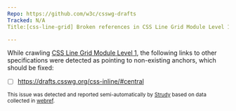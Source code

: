 ```yaml
---
Repo: https://github.com/w3c/csswg-drafts
Tracked: N/A
Title:[css-line-grid] Broken references in CSS Line Grid Module Level 1

---
```


While crawling [CSS Line Grid Module Level 1](https://drafts.csswg.org/css-line-grid/), the following links to other specifications were detected as pointing to non-existing anchors, which should be fixed:
* [ ] https://drafts.csswg.org/css-inline/#central

<sub>This issue was detected and reported semi-automatically by [Strudy](https://github.com/w3c/strudy/) based on data collected in [webref](https://github.com/w3c/webref/).</sub>
